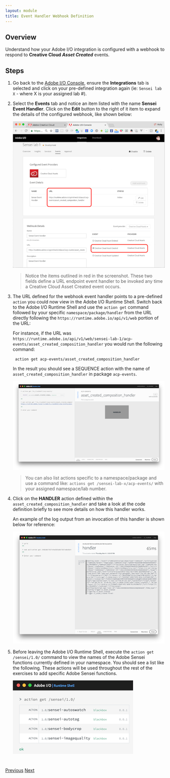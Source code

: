 ```yaml
---
layout: module
title: Event Handler Webhook Definition
---
```


## Overview
Understand how your Adobe I/O integration is configured with a webhook to respond to **Creative Cloud _Asset Created_** events.

## Steps
1. Go back to the [Adobe I/O Console](https://console.adobe.io), ensure the **Integrations** tab is selected and click on your pre-defined integration again (ie: `Sensei lab X` - where X is your assigned lab #).

2. Select the **Events** tab and notice an item listed with the name **Sensei Event Handler**. Click on the **Edit** button to the right of it  item to expand the details of the configured webhook, like shown below:

    ![](images/webhook-details.png)

    > Notice the items outlined in red in the screenshot. These two fields define a URL endpoint event handler to be invoked any time a Creative Cloud Asset Created event occurs.

3. The URL defined for the webhook event handler points to a pre-defined `action` you could now view in the Adobe I/O Runtime Shell. Switch back to the Adobe I/O Runtime Shell and use the `action get` command followed by your specific `namespace/package/handler` from the URL directly following the `https://runtime.adobe.io/api/v1/web` portion of the URL:

   For instance, if the URL was `https://runtime.adobe.io/api/v1/web/sensei-lab-1/acp-events/asset_created_composition_handler` you would run the following command:

        action get acp-events/asset_created_composition_handler

    In the result you should see a SEQUENCE action with the name of `asset_created_composition_handler` in package `acp-events`.

    ![](images/asset_created_composition_handler.png)

   > You can also list actions specific to a namespace/package and use a command like: `actions get /sensei-lab-x/acp-events/` with your assigned namespace/lab number.

5. Click on the **HANDLER** action defined within the `asset_created_composition_handler` and take a look at the code definition briefly to see more details on how this handler works.

   An example of the log output from an invocation of this handler is shown below for reference:

    ![](images/handler-log-example.png)

6. Before leaving the Adobe I/O Runtime Shell, execute the `action get /sensei/1.0/` command to view the names of the Adobe Sensei functions currently defined in your namespace. You should see a list like the following. These actions will be used throughout the rest of the exercises to add specific Adobe Sensei functions.

   ![](images/sensei-action-list.png)
  

<!-- SAVE FOR LATER SETUP 
### Update Existing Integration
1. Locate the integration by the name of (add name)
2. Select the Events tab and click the **Add Webhook** button
3. Register the URL `https://runtime-preview.adobe.io/api/v1/web/<namespace>/cc/cc_event_handler` as the webhook for the`Creative Cloud Asset Create` event

   ![](images/webhook-settings.png)

4. Click the **Save** button and wait for the webhook to verify the challenge correctly.
   >You will know when the webhook verifies properly when the status changes to **Active** and no error or warning was received.


### New Integration
1. Click the **New Integration** button

2. On the next page, choose the **Receive near-real time events** option

3. On the next page, choose **Creative Cloud Assets**
...
-->



<div class="row" style="margin-top:40px;">
<div class="col-sm-12">
<a href="lesson3.html" class="btn btn-default"><i class="glyphicon glyphicon-chevron-left"></i> Previous</a>
<a href="lesson5.html" class="btn btn-default pull-right">Next <i class="glyphicon
glyphicon-chevron-right"></i></a>
</div>
</div>
